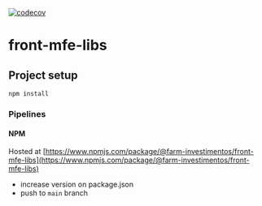 [![codecov](https://codecov.io/gh/Farm-Investimentos/front-mfe-libs/branch/develop/graph/badge.svg?token=I9RG6V9230)](https://codecov.io/gh/Farm-Investimentos/front-mfe-libs)

# front-mfe-libs

## Project setup
```
npm install
```
### Pipelines

#### NPM

Hosted at [https://www.npmjs.com/package/@farm-investimentos/front-mfe-libs](https://www.npmjs.com/package/@farm-investimentos/front-mfe-libs)
- increase version on package.json
- push to `main` branch
